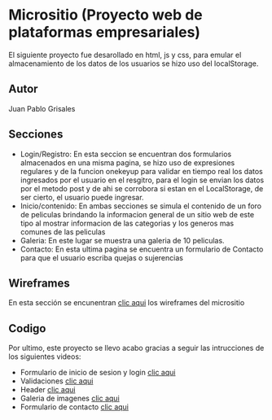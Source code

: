 # Micrositio (Proyecto web de plataformas empresariales)
El siguiente proyecto fue desarollado en html, js y css, para emular el almacenamiento de los datos de los usuarios se hizo uso del localStorage.

## Autor
Juan Pablo Grisales

## Secciones

* Login/Registro: En esta seccion se encuentran dos formularios almacenados en una misma pagina, se hizo uso de expresiones regulares y de la funcion onekeyup para validar en tiempo real los datos ingresados por el usuario en el resgitro, para el login se envian los datos por el metodo post y de ahi se corrobora si estan en el LocalStorage, de ser cierto, el usuario puede ingresar.
* Inicio/contenido: En ambas secciones se simula el contenido de un foro de peliculas brindando la informacion general de un sitio web de este tipo al mostrar informacion de las categorias y los generos mas comunes de las peliculas 
* Galeria: En este lugar se muestra una galeria de 10 peliculas.
* Contacto: En esta ultima pagina se encuentra un formulario de Contacto para que el usuario escriba quejas o sujerencias

## Wireframes

En esta sección se encunentran [clic aqui](https://github.com/Juanpablo000/Proyecto1/tree/master/wireframes/) los wireframes del micrositio


## Codigo
Por ultimo, este proyecto se llevo acabo gracias a seguir las intrucciones de los siguientes videos:
* Formulario de inicio de sesion y login [clic aqui](https://www.youtube.com/watch?v=91ohMyz5x_s)
* Validaciones [clic aqui](https://www.youtube.com/watch?v=HzJngc-Se9Q)
* Header [clic aqui](https://www.youtube.com/watch?v=kaOlwXiYcgk)
* Galeria de imagenes [clic aqui](https://www.youtube.com/watch?v=mWKmDV94uPI)
* Formulario de contacto [clic aqui](https://www.youtube.com/watch?v=tJYRHI_Q6BM)
